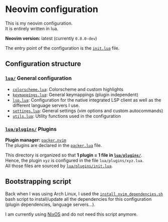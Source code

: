 # Neovim configuration

This is my neovim configuration.\
It is entirely written in lua.

**Neovim version:** latest (currently `0.8.0-dev`)

The entry point of the configuration is the
[`init.lua`](https://github.com/GaetanLepage/dotfiles/blob/master/config/nvim/init.lua)
file.

## Configuration structure

### [`lua/`](https://github.com/GaetanLepage/dotfiles/tree/master/config/nvim/lua) General configuration

- [`colorscheme.lua`](https://github.com/GaetanLepage/dotfiles/blob/master/config/nvim/lua/colorscheme.lua):
    Colorscheme and custom highlights
- [`keymappings.lua`](https://github.com/GaetanLepage/dotfiles/blob/master/config/nvim/lua/keymappings.lua):
    General keymappings (plugin independent)
- [`lsp.lua`](https://github.com/GaetanLepage/dotfiles/blob/master/config/nvim/lua/lsp.lua):
    Configuration for the native integrated LSP client as well as the different language servers I
    use.
- [`settings.lua`](https://github.com/GaetanLepage/dotfiles/blob/master/config/nvim/lua/settings.lua):
    General settings (vim options and custom autocommands)
- [`utils.lua`](https://github.com/GaetanLepage/dotfiles/blob/master/config/nvim/lua/utils.lua):
    Utility functions used in the configuration


### [`lua/plugins/`](https://github.com/GaetanLepage/dotfiles/tree/master/config/nvim/lua/plugins) Plugins

**Plugin manager:** [`packer.nvim`](https://github.com/wbthomason/packer.nvim)\
The plugins are declared in the
[`packer.lua`](https://github.com/GaetanLepage/dotfiles/blob/master/config/nvim/lua/plugins/packer.lua)
file.

This directory is organized so that **1 plugin = 1 file in
[`lua/plugins/`](https://github.com/GaetanLepage/dotfiles/tree/master/config/nvim/lua/plugins)**.\
Hence, the plugin `xyz` is configured in the file `lua/plugins/xyz.lua`.\
All those files are sourced by
[`lua/plugins/init.lua`](https://github.com/GaetanLepage/dotfiles/blob/master/config/nvim/lua/plugins/init.lua).


## Bootstrapping script

Back when I was using Arch Linux, I used the
[`install_nvim_dependencies.sh`](https://github.com/GaetanLepage/dotfiles/blob/master/config/nvim/install_nvim_dependencies.sh)
bash script to install/update all the dependencies for this configuration (plugin dependencies,
language servers...).

I am currently using [NixOS](https://nixos.org/) and do not need this script anymore.
